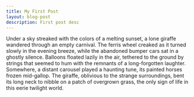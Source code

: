 ```yaml
---
title: My First Post
layout: blog-post
description: First post desc
---
```


Under a sky streaked with the colors of a melting sunset, a lone giraffe wandered through an empty carnival. The ferris wheel creaked as it turned slowly in the evening breeze, while the abandoned bumper cars sat in a ghostly silence. Balloons floated lazily in the air, tethered to the ground by strings that seemed to hum with the remnants of a long-forgotten laughter. Somewhere, a distant carousel played a haunting tune, its painted horses frozen mid-gallop. The giraffe, oblivious to the strange surroundings, bent its long neck to nibble on a patch of overgrown grass, the only sign of life in this eerie twilight world.